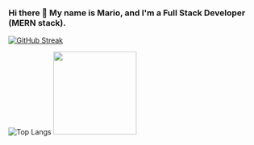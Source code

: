 ### Hi there 👋 My name is Mario, and I'm a Full Stack Developer (MERN stack).


[![GitHub Streak](https://github-readme-streak-stats-six-blond.vercel.app?user=mario-george&theme=dark&ring=71A5D2k&card_width=585&fire=71A5D2&currStreakNum=71A5D2&currStreakLabel=71A5D2&sideLabels=71A5D2&dates=FFFFFF)](https://git.io/streak-stats)
<div/>

![Top Langs](https://github-readme-stats.vercel.app/api/top-langs/?username=mario-george&layout=compact&theme=rose_pine)
<img height="165" src="https://github-readme-stats.vercel.app/api?username=mario-george&show_icons=true&theme=rose_pine&hide_rank=true" />

<!--
Here are some ideas to get you started:

- 🔭 I’m currently working on ...
- 🌱 I’m currently learning ...
- 👯 I’m looking to collaborate on ...
- 🤔 I’m looking for help with ...
- 💬 Ask me about ...
- 📫 How to reach me: ...
- 😄 Pronouns: ...
- ⚡ Fun fact: ...
-->
